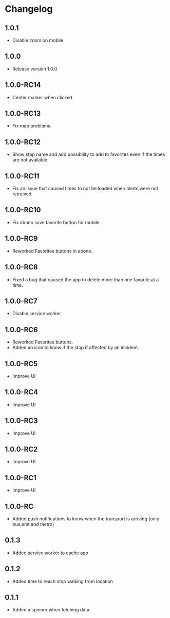 # Changelog

## 1.0.1
- Disable zoom on mobile

## 1.0.0
- Release version 1.0.0

## 1.0.0-RC14
- Center marker when clicked.

## 1.0.0-RC13
- Fix map problems.

## 1.0.0-RC12
- Show stop name and add possibility to add to favorites even if the times are not available.

## 1.0.0-RC11
- Fix an issue that caused times to not be loaded when alerts were not retreived.

## 1.0.0-RC10
- Fix abono save favorite button for mobile.

## 1.0.0-RC9
- Reworked Favorites buttons in abono.

## 1.0.0-RC8
- Fixed a bug that caused the app to delete more than one favorite at a time.

## 1.0.0-RC7
- Disable service worker

## 1.0.0-RC6
- Reworked Favorites buttons.
- Added an icon to know if the stop if affected by an incident.

## 1.0.0-RC5
- Improve UI

## 1.0.0-RC4
- Improve UI

## 1.0.0-RC3
- Improve UI

## 1.0.0-RC2
- Improve UI

## 1.0.0-RC1
- Improve UI

## 1.0.0-RC
- Added push notifications to know when the transport is arriving (only bus,emt and metro)

## 0.1.3
- Added service worker to cache app

## 0.1.2
- Added time to reach stop walking from location

## 0.1.1
- Added a spinner when fetching data